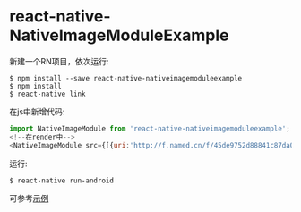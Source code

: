 # react-native-NativeImageModuleExample

新建一个RN项目，依次运行:

```
$ npm install --save react-native-nativeimagemoduleexample
$ npm install
$ react-native link
```
在js中新增代码:

```javascript
import NativeImageModule from 'react-native-nativeimagemoduleexample';
<!--在render中-->
<NativeImageModule src={[{uri:'http://f.named.cn/f/45de9752d88841c87da0f23f8a798a4c.jpg'}]} style={styles.image}/>
```
运行:
```
$ react-native run-android
```
可参考[示例](https://github.com/necfol/react-native-NativeImageModuleExample/tree/master/example)
